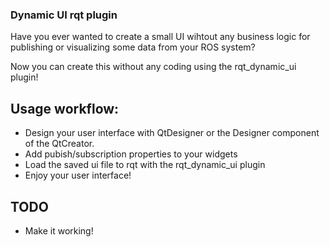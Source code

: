 ### Dynamic UI rqt plugin

Have you ever wanted to create a small UI wihtout any business logic for publishing or visualizing some data from your ROS system?

Now you can create this without any coding using the rqt_dynamic_ui plugin!

## Usage workflow:

 - Design your user interface with QtDesigner or the Designer component of the QtCreator.
 - Add pubish/subscription properties to your widgets
 - Load the saved ui file to rqt with the rqt_dynamic_ui plugin
 - Enjoy your user interface!

## TODO 

 - Make it working!
